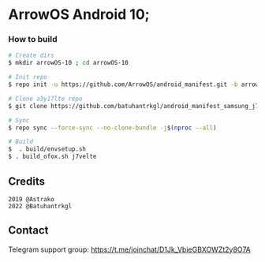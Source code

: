 # ArrowOS Android 10;

### How to build ###

```bash
# Create dirs
$ mkdir arrowOS-10 ; cd arrowOS-10

# Init repo
$ repo init -u https://github.com/ArrowOS/android_manifest.git -b arrow-10.0

# Clone a3y17lte repo
$ git clone https://github.com/batuhantrkgl/android_manifest_samsung_j7velte/ -b arrowOS-10-test device/samsung/j7velte

# Sync
$ repo sync --force-sync --no-clone-bundle -j$(nproc --all)

# Build
$  . build/envsetup.sh
$ . build_ofox.sh j7velte
```

## Credits
```
2019 @Astrako
2022 @Batuhantrkgl
```

## Contact
Telegram support group: https://t.me/joinchat/D1Jk_VbieGBXOWZt2y8O7A

